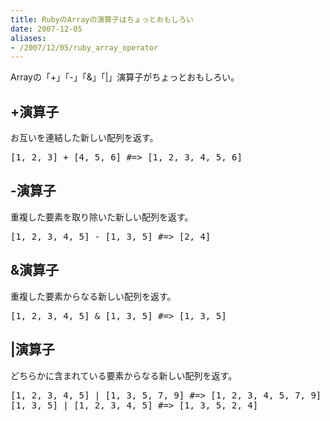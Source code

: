 ```yaml
---
title: RubyのArrayの演算子はちょっとおもしろい
date: 2007-12-05
aliases:
- /2007/12/05/ruby_array_operator
---
```

Arrayの「+」「-」「&」「|」演算子がちょっとおもしろい。
<h2>+演算子</h2>
お互いを連結した新しい配列を返す。
<pre lang="ruby">
[1, 2, 3] + [4, 5, 6] #=> [1, 2, 3, 4, 5, 6]
</pre>

<h2>-演算子</h2>
重複した要素を取り除いた新しい配列を返す。
<pre lang="ruby">
[1, 2, 3, 4, 5] - [1, 3, 5] #=> [2, 4]
</pre>

<h2>&演算子</h2>
重複した要素からなる新しい配列を返す。
<pre lang="ruby">
[1, 2, 3, 4, 5] & [1, 3, 5] #=> [1, 3, 5]
</pre>

<h2>|演算子</h2>
どちらかに含まれている要素からなる新しい配列を返す。
<pre lang="ruby">
[1, 2, 3, 4, 5] | [1, 3, 5, 7, 9] #=> [1, 2, 3, 4, 5, 7, 9]
[1, 3, 5] | [1, 2, 3, 4, 5] #=> [1, 3, 5, 2, 4]
</pre>